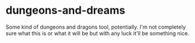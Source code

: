 # dungeons-and-dreams
Some kind of dungeons and dragons tool, potentially. I'm not completely sure what this is or what it will be but with any luck it'll be something nice. 
